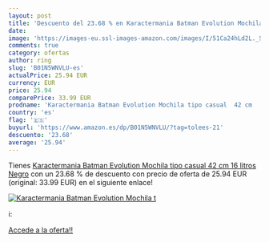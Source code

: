 ```yaml
---
layout: post
title: 'Descuento del 23.68 % en Karactermania Batman Evolution Mochila t'
date: 
image: 'https://images-eu.ssl-images-amazon.com/images/I/51Ca24hLd2L._SL200_.jpg'
comments: true
category: ofertas
author: ring
slug: 'B01N5WNVLU-es'
actualPrice: 25.94 EUR
currency: EUR
price: 25.94
comparePrice: 33.99 EUR
prodname: 'Karactermania Batman Evolution Mochila tipo casual  42 cm   16 litros  Negro'
country: 'es'
flag: '🇪🇸'
buyurl: 'https://www.amazon.es/dp/B01N5WNVLU/?tag=tolees-21'
descuento: '23.68'
average: '25.94'
---
```


Tienes [Karactermania Batman Evolution Mochila tipo casual  42 cm   16 litros  Negro](https://www.amazon.es/dp/B01N5WNVLU/?tag=tolees-21) con un 23.68 % de descuento con precio de oferta de 25.94 EUR (original: 33.99 EUR) en el siguiente enlace!

[![Karactermania Batman Evolution Mochila t](https://images-eu.ssl-images-amazon.com/images/I/51Ca24hLd2L._SL200_.jpg)](https://www.amazon.es/dp/B01N5WNVLU/?tag=tolees-21)

ℹ️:


[Accede a la oferta!!](https://www.amazon.es/dp/B01N5WNVLU/?tag=tolees-21)
